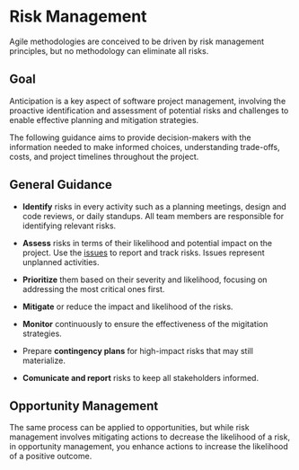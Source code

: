 # Risk Management

Agile methodologies are conceived to be driven by risk management principles, but no methodology can eliminate all risks.

## Goal

Anticipation is a key aspect of software project management, involving the proactive identification and assessment of potential risks and challenges to enable effective planning and mitigation strategies.

The following guidance aims to provide decision-makers with the information needed to make informed choices, understanding trade-offs, costs, and project timelines throughout the project.

## General Guidance

- **Identify** risks in every activity such as a planning meetings, design and code reviews, or daily standups. All team members are responsible for identifying relevant risks. 

- **Assess** risks in terms of their likelihood and potential impact on the project. Use the [issues](https://learn.microsoft.com/en-us/azure/devops/boards/backlogs/manage-issues-impediments) to report and track risks. Issues represent unplanned activities.

- **Prioritize** them based on their severity and likelihood, focusing on addressing the most critical ones first.

- **Mitigate** or reduce the impact and likelihood of the risks.

- **Monitor** continuously to ensure the effectiveness of the migitation strategies.

- Prepare **contingency plans** for high-impact risks that may still materialize.

- **Comunicate and report** risks to keep all stakeholders informed.

## Opportunity Management

The same process can be applied to opportunities, but while risk management involves mitigating actions to decrease the likelihood of a risk, in opportunity management, you enhance actions to increase the likelihood of a positive outcome.
